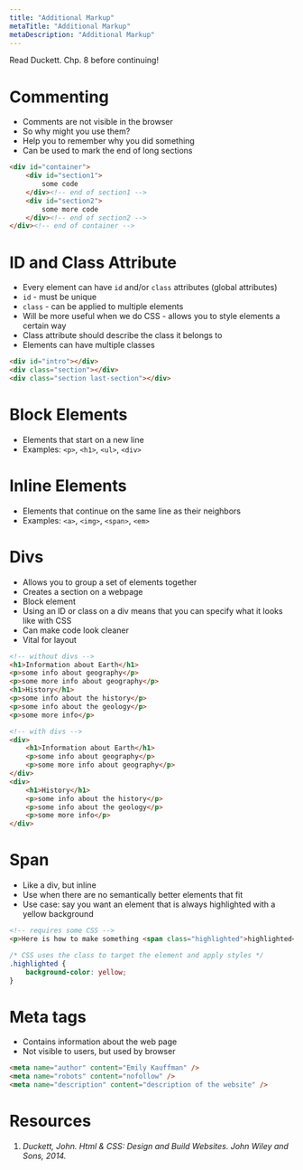 ```yaml
---
title: "Additional Markup"
metaTitle: "Additional Markup"
metaDescription: "Additional Markup"
---
```


Read Duckett. Chp. 8 before continuing!

# Commenting
- Comments are not visible in the browser
- So why might you use them?
- Help you to remember why you did something
- Can be used to mark the end of long sections

```html
<div id="container">
	<div id="section1">
		some code
	</div><!-- end of section1 -->
	<div id="section2">
		some more code
	</div><!-- end of section2 -->
</div><!-- end of container -->
```

# ID and Class Attribute
- Every element can have `id` and/or `class` attributes (global attributes)
- `id` - must be unique
- `class` - can be applied to multiple elements
- Will be more useful when we do CSS - allows you to style elements a certain way
- Class attribute should describe the class it belongs to
- Elements can have multiple classes

```html
<div id="intro"></div>
<div class="section"></div>
<div class="section last-section"></div>
```

# Block Elements
- Elements that start on a new line
- Examples: `<p>`, `<h1>`, `<ul>`, `<div>`

# Inline Elements
- Elements that continue on the same line as their neighbors
- Examples: `<a>`, `<img>`, `<span>`, `<em>`

# Divs
- Allows you to group a set of elements together
- Creates a section on a webpage
- Block element
- Using an ID or class on a div means that you can specify what it looks like with CSS
- Can make code look cleaner
- Vital for layout

```html
<!-- without divs -->
<h1>Information about Earth</h1>
<p>some info about geography</p>
<p>some more info about geography</p>
<h1>History</h1>
<p>some info about the history</p>
<p>some info about the geology</p>
<p>some more info</p>
```

```html
<!-- with divs -->
<div>
    <h1>Information about Earth</h1>
    <p>some info about geography</p>
    <p>some more info about geography</p>
</div>
<div>
    <h1>History</h1>
    <p>some info about the history</p>
    <p>some info about the geology</p>
    <p>some more info</p>
</div>
```

# Span
- Like a div, but inline
- Use when there are no semantically better elements that fit
- Use case: say you want an element that is always highlighted with a yellow background

```html
<!-- requires some CSS -->
<p>Here is how to make something <span class="highlighted">highlighted</span>
```
```css
/* CSS uses the class to target the element and apply styles */
.highlighted {
	background-color: yellow;
}
```

# Meta tags
- Contains information about the web page
- Not visible to users, but used by browser

```html
<meta name="author" content="Emily Kauffman" />
<meta name="robots" content="nofollow" />
<meta name="description" content="description of the website" />
```

# Resources
1. _Duckett, John. Html &amp; CSS: Design and Build Websites. John Wiley and Sons, 2014._
